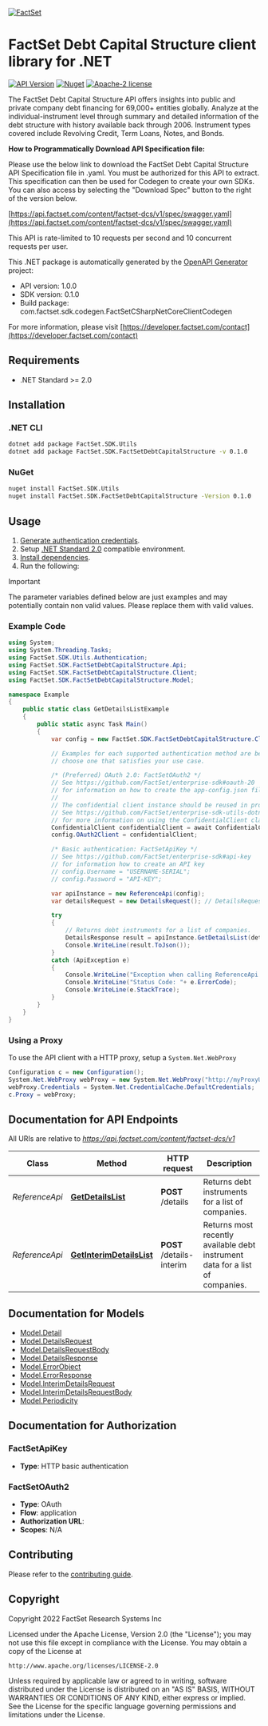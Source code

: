 [![FactSet](https://raw.githubusercontent.com/factset/enterprise-sdk/main/docs/images/factset-logo.svg)](https://www.factset.com)

# FactSet Debt Capital Structure client library for .NET

[![API Version](https://img.shields.io/badge/api-v1.0.0-blue)](https://developer.factset.com/api-catalog/factset-dcs-api)
[![Nuget](https://img.shields.io/nuget/v/FactSet.SDK.FactSetDebtCapitalStructure)](https://www.nuget.org/packages/FactSet.SDK.FactSetDebtCapitalStructure)
[![Apache-2 license](https://img.shields.io/badge/license-Apache2-brightgreen.svg)](https://www.apache.org/licenses/LICENSE-2.0)

The FactSet Debt Capital Structure API offers insights into public and private company debt financing for 69,000+ entities globally. Analyze at the individual-instrument level through summary and detailed information of the debt structure with history available back through 2006. Instrument types covered include Revolving Credit, Term Loans, Notes, and Bonds. 

**How to Programmatically Download API Specification file:**

Please use the below link to download the FactSet Debt Capital Structure API Specification file in .yaml. You must be authorized for this API to extract. This specification can then be used for Codegen to create your own SDKs. You can also access by selecting the \"Download Spec\" button to the right of the version below.

[https://api.factset.com/content/factset-dcs/v1/spec/swagger.yaml](https://api.factset.com/content/factset-dcs/v1/spec/swagger.yaml)

This API is rate-limited to 10 requests per second and 10 concurrent requests per user.


This .NET package is automatically generated by the [OpenAPI Generator](https://openapi-generator.tech) project:

- API version: 1.0.0
- SDK version: 0.1.0
- Build package: com.factset.sdk.codegen.FactSetCSharpNetCoreClientCodegen

For more information, please visit [https://developer.factset.com/contact](https://developer.factset.com/contact)

## Requirements

* .NET Standard >= 2.0

## Installation

### .NET CLI

```bash
dotnet add package FactSet.SDK.Utils
dotnet add package FactSet.SDK.FactSetDebtCapitalStructure -v 0.1.0
```

### NuGet

```bash
nuget install FactSet.SDK.Utils
nuget install FactSet.SDK.FactSetDebtCapitalStructure -Version 0.1.0
```

## Usage

1. [Generate authentication credentials](../../../../README.md#authentication).
2. Setup [.NET Standard 2.0](https://docs.microsoft.com/en-us/dotnet/standard/net-standard?tabs=net-standard-2-0) compatible environment.
3. [Install dependencies](#installation).
4. Run the following:

> [!IMPORTANT]
> The parameter variables defined below are just examples and may potentially contain non valid values. Please replace them with valid values.

### Example Code

```csharp
using System;
using System.Threading.Tasks;
using FactSet.SDK.Utils.Authentication;
using FactSet.SDK.FactSetDebtCapitalStructure.Api;
using FactSet.SDK.FactSetDebtCapitalStructure.Client;
using FactSet.SDK.FactSetDebtCapitalStructure.Model;

namespace Example
{
    public static class GetDetailsListExample
    {
        public static async Task Main()
        {
            var config = new FactSet.SDK.FactSetDebtCapitalStructure.Client.Configuration();

            // Examples for each supported authentication method are below,
            // choose one that satisfies your use case.

            /* (Preferred) OAuth 2.0: FactSetOAuth2 */
            // See https://github.com/FactSet/enterprise-sdk#oauth-20
            // for information on how to create the app-config.json file
            //
            // The confidential client instance should be reused in production environments.
            // See https://github.com/FactSet/enterprise-sdk-utils-dotnet#authentication
            // for more information on using the ConfidentialClient class
            ConfidentialClient confidentialClient = await ConfidentialClient.CreateAsync("/path/to/app-config.json");
            config.OAuth2Client = confidentialClient;

            /* Basic authentication: FactSetApiKey */
            // See https://github.com/FactSet/enterprise-sdk#api-key
            // for information how to create an API key
            // config.Username = "USERNAME-SERIAL";
            // config.Password = "API-KEY";

            var apiInstance = new ReferenceApi(config);
            var detailsRequest = new DetailsRequest(); // DetailsRequest | Request object for `Details`.

            try
            {
                // Returns debt instruments for a list of companies.
                DetailsResponse result = apiInstance.GetDetailsList(detailsRequest);
                Console.WriteLine(result.ToJson());
            }
            catch (ApiException e)
            {
                Console.WriteLine("Exception when calling ReferenceApi.GetDetailsList: " + e.Message );
                Console.WriteLine("Status Code: "+ e.ErrorCode);
                Console.WriteLine(e.StackTrace);
            }
        }
    }
}
```

### Using a Proxy

To use the API client with a HTTP proxy, setup a `System.Net.WebProxy`

```csharp
Configuration c = new Configuration();
System.Net.WebProxy webProxy = new System.Net.WebProxy("http://myProxyUrl:80/");
webProxy.Credentials = System.Net.CredentialCache.DefaultCredentials;
c.Proxy = webProxy;
```

## Documentation for API Endpoints

All URIs are relative to *https://api.factset.com/content/factset-dcs/v1*

Class | Method | HTTP request | Description
------------ | ------------- | ------------- | -------------
*ReferenceApi* | [**GetDetailsList**](https://github.com/FactSet/enterprise-sdk/tree/main/code/dotnet/FactSetDebtCapitalStructure/v1/docs/ReferenceApi.md#getdetailslist) | **POST** /details | Returns debt instruments for a list of companies.
*ReferenceApi* | [**GetInterimDetailsList**](https://github.com/FactSet/enterprise-sdk/tree/main/code/dotnet/FactSetDebtCapitalStructure/v1/docs/ReferenceApi.md#getinterimdetailslist) | **POST** /details-interim | Returns most recently available debt instrument data for a list of companies.


## Documentation for Models

 - [Model.Detail](https://github.com/FactSet/enterprise-sdk/tree/main/code/dotnet/FactSetDebtCapitalStructure/v1/docs/Detail.md)
 - [Model.DetailsRequest](https://github.com/FactSet/enterprise-sdk/tree/main/code/dotnet/FactSetDebtCapitalStructure/v1/docs/DetailsRequest.md)
 - [Model.DetailsRequestBody](https://github.com/FactSet/enterprise-sdk/tree/main/code/dotnet/FactSetDebtCapitalStructure/v1/docs/DetailsRequestBody.md)
 - [Model.DetailsResponse](https://github.com/FactSet/enterprise-sdk/tree/main/code/dotnet/FactSetDebtCapitalStructure/v1/docs/DetailsResponse.md)
 - [Model.ErrorObject](https://github.com/FactSet/enterprise-sdk/tree/main/code/dotnet/FactSetDebtCapitalStructure/v1/docs/ErrorObject.md)
 - [Model.ErrorResponse](https://github.com/FactSet/enterprise-sdk/tree/main/code/dotnet/FactSetDebtCapitalStructure/v1/docs/ErrorResponse.md)
 - [Model.InterimDetailsRequest](https://github.com/FactSet/enterprise-sdk/tree/main/code/dotnet/FactSetDebtCapitalStructure/v1/docs/InterimDetailsRequest.md)
 - [Model.InterimDetailsRequestBody](https://github.com/FactSet/enterprise-sdk/tree/main/code/dotnet/FactSetDebtCapitalStructure/v1/docs/InterimDetailsRequestBody.md)
 - [Model.Periodicity](https://github.com/FactSet/enterprise-sdk/tree/main/code/dotnet/FactSetDebtCapitalStructure/v1/docs/Periodicity.md)


## Documentation for Authorization


### FactSetApiKey

- **Type**: HTTP basic authentication


### FactSetOAuth2

- **Type**: OAuth
- **Flow**: application
- **Authorization URL**: 
- **Scopes**: N/A


## Contributing

Please refer to the [contributing guide](../../../../CONTRIBUTING.md).

## Copyright

Copyright 2022 FactSet Research Systems Inc

Licensed under the Apache License, Version 2.0 (the "License");
you may not use this file except in compliance with the License.
You may obtain a copy of the License at

    http://www.apache.org/licenses/LICENSE-2.0

Unless required by applicable law or agreed to in writing, software
distributed under the License is distributed on an "AS IS" BASIS,
WITHOUT WARRANTIES OR CONDITIONS OF ANY KIND, either express or implied.
See the License for the specific language governing permissions and
limitations under the License.
